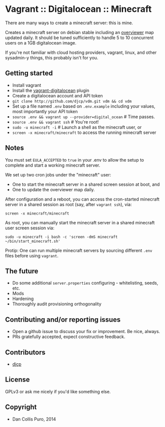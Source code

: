 # Vagrant :: Digitalocean :: Minecraft

There are many ways to create a minecraft server: this is mine.

Creates a minecraft server on debian stable including an
[overviewer](http://overviewer.org) map updated daily. It should be tuned
sufficiently to handle 5 to 10 concurrent users on a 1GB digitalocean image.

If you're not familiar with cloud hosting providers, vagrant, linux, and other
sysadmin-y things, this probably isn't for you.

## Getting started

* Install vagrant
* Install the [vagrant-digitalocean](https://github.com/smdahlen/vagrant-digitalocean) plugin
* Create a digitalocean account and API token
* `git clone http://github.com/djcp/vdm.git vdm && cd vdm`
* Set up a file named `.env` based on `.env.example` including your values, most importantly your API token
* `source .env && vagrant up --provider=digital_ocean` # Time passes.
* `source .env && vagrant ssh` # You're root!
* `sudo -u minecraft -i` # Launch a shell as the minecraft user, or
* `screen -x minecraft/minecraft` to access the running minecraft server

## Notes

You must set `EULA_ACCEPTED` to `true` in your .env to allow the setup to
complete and start a working minecraft server.

We set up two cron jobs under the "minecraft" user:

* One to start the minecraft server in a shared screen session at boot, and
* One to update the overviewer map daily.

After configuration and a reboot, you can access the cron-started minecraft
server in a shared session as root (say, after `vagrant ssh`), via:

    screen -x minecraft/minecraft

As root, you can manually start the minecraft server in a shared minecraft user
screen session via:

    sudo -u minecraft -i bash -c 'screen -dmS minecraft ~/bin/start_minecraft.sh'

Protip: One can run multiple minecraft servers by sourcing different `.env`
files before using `vagrant`.

## The future

* Do some additional `server.properties` configuring - whitelisting, seeds, etc.
* Mods
* Hardening
* Thoroughly audit provisioning orthogonality

## Contributing and/or reporting issues

* Open a github issue to discuss your fix or improvement. Be nice, always.
* PRs gratefully accepted, expect constructive feedback.

## Contributors

* [djcp](http://github.com/djcp)

## License

GPLv3 or ask me nicely if you'd like something else.

## Copyright

* Dan Collis Puro, 2014
